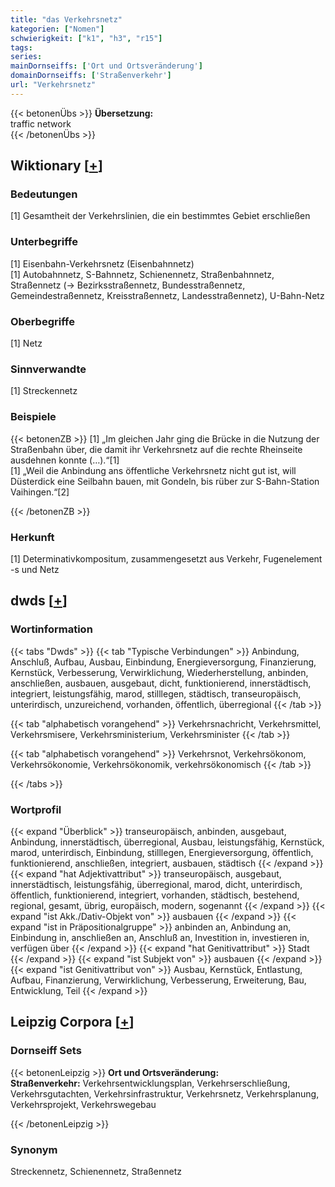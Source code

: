 ```yaml
---
title: "das Verkehrsnetz"
kategorien: ["Nomen"]
schwierigkeit: ["k1", "h3", "r15"]
tags:
series:
mainDornseiffs: ['Ort und Ortsveränderung']
domainDornseiffs: ['Straßenverkehr']
url: "Verkehrsnetz"
---
```


{{< betonenÜbs >}}
**Übersetzung:**  
traffic network  
{{< /betonenÜbs >}}

## Wiktionary [[+](https://de.wiktionary.org/wiki/Verkehrsnetz)]

### Bedeutungen
[1] Gesamtheit der Verkehrslinien, die ein bestimmtes Gebiet erschließen  

### Unterbegriffe
[1] Eisenbahn-Verkehrsnetz (Eisenbahnnetz)  
[1] Autobahnnetz, S-Bahnnetz, Schienennetz, Straßenbahnnetz, Straßennetz (→ Bezirksstraßennetz, Bundesstraßennetz, Gemeindestraßennetz, Kreisstraßennetz, Landesstraßennetz), U-Bahn-Netz  

### Oberbegriffe
[1] Netz  

### Sinnverwandte
[1] Streckennetz  

### Beispiele
{{< betonenZB >}}
[1] „Im gleichen Jahr ging die Brücke in die Nutzung der Straßenbahn über, die damit ihr Verkehrsnetz auf die rechte Rheinseite ausdehnen konnte (…).“[1]  
[1] „Weil die Anbindung ans öffentliche Verkehrsnetz nicht gut ist, will Düsterdick eine Seilbahn bauen, mit Gondeln, bis rüber zur S-Bahn-Station Vaihingen.“[2]  

{{< /betonenZB >}}
### Herkunft
[1] Determinativkompositum, zusammengesetzt aus Verkehr, Fugenelement -s und Netz  



## dwds [[+](https://www.dwds.de/wb/Verkehrsnetz)]

### Wortinformation
{{< tabs "Dwds" >}}
{{< tab "Typische Verbindungen" >}}
Anbindung, Anschluß, Aufbau, Ausbau, Einbindung, Energieversorgung, Finanzierung, Kernstück, Verbesserung, Verwirklichung, Wiederherstellung, anbinden, anschließen, ausbauen, ausgebaut, dicht, funktionierend, innerstädtisch, integriert, leistungsfähig, marod, stilllegen, städtisch, transeuropäisch, unterirdisch, unzureichend, vorhanden, öffentlich, überregional
{{< /tab >}}

{{< tab "alphabetisch vorangehend" >}}
Verkehrsnachricht, Verkehrsmittel, Verkehrsmisere, Verkehrsministerium, Verkehrsminister
{{< /tab >}}

{{< tab "alphabetisch vorangehend" >}}
Verkehrsnot, Verkehrsökonom, Verkehrsökonomie, Verkehrsökonomik, verkehrsökonomisch
{{< /tab >}}

{{< /tabs >}}

### Wortprofil
{{< expand "Überblick" >}} transeuropäisch, anbinden, ausgebaut, Anbindung, innerstädtisch, überregional, Ausbau, leistungsfähig, Kernstück, marod, unterirdisch, Einbindung, stilllegen, Energieversorgung, öffentlich, funktionierend, anschließen, integriert, ausbauen, städtisch {{< /expand >}}
{{< expand "hat Adjektivattribut" >}} transeuropäisch, ausgebaut, innerstädtisch, leistungsfähig, überregional, marod, dicht, unterirdisch, öffentlich, funktionierend, integriert, vorhanden, städtisch, bestehend, regional, gesamt, übrig, europäisch, modern, sogenannt {{< /expand >}}
{{< expand "ist Akk./Dativ-Objekt von" >}} ausbauen {{< /expand >}}
{{< expand "ist in Präpositionalgruppe" >}} anbinden an, Anbindung an, Einbindung in, anschließen an, Anschluß an, Investition in, investieren in, verfügen über {{< /expand >}}
{{< expand "hat Genitivattribut" >}} Stadt {{< /expand >}}
{{< expand "ist Subjekt von" >}} ausbauen {{< /expand >}}
{{< expand "ist Genitivattribut von" >}} Ausbau, Kernstück, Entlastung, Aufbau, Finanzierung, Verwirklichung, Verbesserung, Erweiterung, Bau, Entwicklung, Teil {{< /expand >}}

## Leipzig Corpora [[+](https://corpora.uni-leipzig.de/en/res?word=Verkehrsnetz&corpusId=deu_newscrawl-public_2018)]

### Dornseiff Sets
{{< betonenLeipzig >}}
**Ort und Ortsveränderung:**  
**Straßenverkehr:** Verkehrsentwicklungsplan, Verkehrserschließung, Verkehrsgutachten, Verkehrsinfrastruktur, Verkehrsnetz, Verkehrsplanung, Verkehrsprojekt, Verkehrswegebau  

{{< /betonenLeipzig >}}

### Synonym
Streckennetz, Schienennetz, Straßennetz

